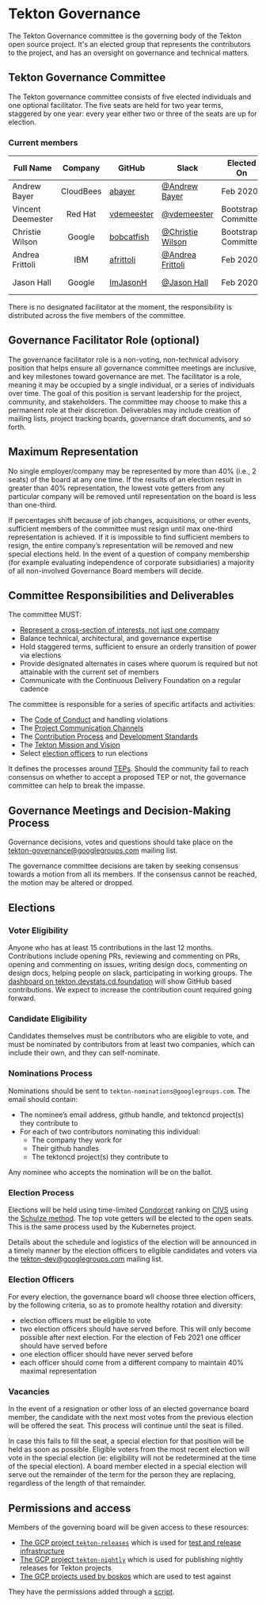 # Tekton Governance

The Tekton Governance committee is the governing body of the Tekton open
source project. It's an elected group that represents the contributors to
the project, and has an oversight on governance and technical matters.

## Tekton Governance Committee

The Tekton governance committee consists of five elected individuals and one
optional facilitator. The five seats are held for two year terms, staggered by
one year: every year either two or three of the seats are up for election.

### Current members

Full Name         | Company   | GitHub  | Slack         | Elected On  | Until
------------------|:---------:|---------|---------------|-------------|---------------
Andrew Bayer      | CloudBees | [abayer](https://github.com/abayer)         | [@Andrew Bayer](https://tektoncd.slack.com/team/UJ6DJ4MSS)    | Feb 2020            | Feb 2022
Vincent Deemester | Red Hat   | [vdemeester](https://github.com/vdemeester) | [@vdemeester](https://tektoncd.slack.com/team/UHSQGV1L3)      | Bootstrap Committee | Feb 2021
Christie Wilson   | Google    | [bobcatfish](https://github.com/bobcatfish)   | [@Christie Wilson](https://tektoncd.slack.com/team/UJ6DECY78) | Bootstrap Committee | Feb 2021
Andrea Frittoli   | IBM       | [afrittoli](https://github.com/afrittoli)   | [@Andrea Frittoli](https://tektoncd.slack.com/team/UJ411P2CC) | Feb 2020 | Feb 2022
Jason Hall        | Google    | [ImJasonH](https://github.com/ImJasonH)     | [@Jason Hall](https://tektoncd.slack.com/team/UJ3MCRRRA)      | Feb 2020 | Feb 2022

There is no designated facilitator at the moment, the responsibility is
distributed across the five members of the committee.

## Governance Facilitator Role (optional)

The governance facilitator role is a non-voting, non-technical advisory position
that helps ensure all governance committee meetings are inclusive, and key
milestones toward governance are met. The facilitator is a role, meaning it may
be occupied by a single individual, or a series of individuals over time.
The goal of this position is servant leadership for the project, community, and
stakeholders. The committee may choose to make this a permanent role at their
discretion. Deliverables may include creation of mailing lists, project tracking
boards, governance draft documents, and so forth.

## Maximum Representation

No single employer/company may be represented by more than 40% (i.e., 2 seats)
of the board at any one time. If the results of an election result in greater
than 40% representation, the lowest vote getters from any particular company
will be removed until representation on the board is less than one-third.

If percentages shift because of job changes, acquisitions, or other events,
sufficient members of the committee must resign until max one-third
representation is achieved. If it is impossible to find sufficient members
to resign, the entire company’s representation will be removed and new
special elections held. In the event of a question of company membership (for
example evaluating independence of corporate subsidiaries) a majority of all
non-involved Governance Board members will decide.

## Committee Responsibilities and Deliverables

The committee MUST:

* [Represent a cross-section of interests, not just one company](#maximum-representation)
* Balance technical, architectural, and governance expertise
* Hold staggered terms, sufficient to ensure an orderly transition of
power via elections
* Provide designated alternates in cases where quorum is required but
not attainable with the current set of members
* Communicate with the Continuous Delivery Foundation on a regular cadence

The committee is responsible for a series of specific artifacts and
activities:

* The [Code of Conduct](code-of-conduct.md) and handling violations
* The [Project Communication Channels](contact.md)
* The [Contribution Process](process.md) and [Development Standards](standards.md)
* The [Tekton Mission and Vision](roadmap.md)
* Select [election officers](#election-officers) to run elections

It defines the processes around [TEPs](https://github.com/tektoncd/community/tree/master/teps).
Should the community fail to reach consensus on whether to accept a proposed
TEP or not, the governance committee can help to break the impasse.

## Governance Meetings and Decision-Making Process

Governance decisions, votes and questions should take place on the
tekton-governance@googlegroups.com mailing list.

The governance committee decisions are taken by seeking consensus towards
a motion from all its members. If the consensus cannot be reached, the
motion may be altered or dropped.

## Elections

### Voter Eligibility

Anyone who has at least 15 contributions in the last 12 months. Contributions
include opening PRs, reviewing and commenting on PRs, opening and commenting on
issues, writing design docs, commenting on design docs, helping people on slack,
participating in working groups. The
[dashboard on tekton.devstats.cd.foundation](https://tekton.devstats.cd.foundation/d/9/developer-activity-counts-by-repository-group-table?orgId=1&var-period_name=Last%20year&var-metric=contributions&var-repogroup_name=All&var-country_name=All)
will show GitHub based contributions.
We expect to increase the contribution count required going forward.

### Candidate Eligibility

Candidates themselves must be contributors who are eligible to vote, and must
be nominated by contributors from at least two companies, which can include
their own, and they can self-nominate.

### Nominations Process

Nominations should be sent to `tekton-nominations@googlegroups.com`. The email
should contain:

* The nominee’s email address, github handle, and tektoncd project(s) they
  contribute to
* For each of two contributors nominating this individual:
  * The company they work for
  * Their github handles
  * The tektoncd project(s) they contribute to

Any nominee who accepts the nomination will be on the ballot.

### Election Process

Elections will be held using time-limited [Condorcet](https://en.wikipedia.org/wiki/Condorcet_method)
ranking on [CIVS](http://civs.cs.cornell.edu/) using the [Schulze method](https://en.wikipedia.org/wiki/Schulze_method).
The top vote getters will be elected to the open seats. This is the same process
used by the Kubernetes project.

Details about the schedule and logistics of the election will be announced in a
timely manner by the election officers to eligible candidates and voters via the
tekton-dev@googlegroups.com mailing list.

### Election Officers

For every election, the governance board wll choose three election officers,
by the following criteria, so as to promote healthy rotation and diversity:

* election officers must be eligible to vote
* two election officers should have served before. This will only become
  possible after next election. For the election of Feb 2021 one officer
  should have served before
* one election officer should have never served before
* each officer should come from a different company to maintain 40% maximal
  representation

### Vacancies

In the event of a resignation or other loss of an elected governance board
member, the candidate with the next most votes from the previous election will
be offered the seat. This process will continue until the seat is filled.

In case this fails to fill the seat, a special election for that position will
be held as soon as possible. Eligible voters from the most recent election
will vote in the special election (ie: eligibility will not be redetermined
at the time of the special election). A board member elected in a special
election will serve out the remainder of the term for the person they are
replacing, regardless of the length of that remainder.

## Permissions and access

Members of the governing board will be given access to these resources:

* [The GCP project `tekton-releases`](http://console.cloud.google.com/home/dashboard?project=tekton-releases)
  which is used for [test and release infrastructure](https://github.com/tektoncd/plumbing)
* [The GCP project `tekton-nightly`](http://console.cloud.google.com/home/dashboard?project=tekton-nightly)
  which is used for publishing nightly releases for Tekton projects
* [The GCP projects used by boskos](https://github.com/tektoncd/plumbing/blob/master/boskos/boskos-config.yaml)
  which are used to test against

They have the permissions added through a [script](https://github.com/tektoncd/plumbing/blob/master/addpermissions.py).
